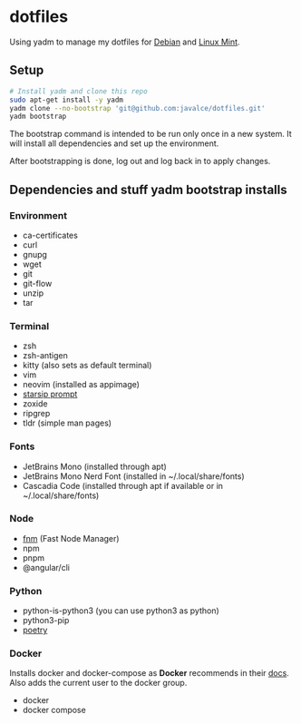 # dotfiles

Using yadm to manage my dotfiles for [Debian](https://www.debian.org/) and [Linux Mint](https://linuxmint.com/).

## Setup

```bash
# Install yadm and clone this repo
sudo apt-get install -y yadm
yadm clone --no-bootstrap 'git@github.com:javalce/dotfiles.git'
yadm bootstrap
```

The bootstrap command is intended to be run only once in a new system. It will install all dependencies and set up the environment.

After bootstrapping is done, log out and log back in to apply changes.

## Dependencies and stuff yadm bootstrap installs

### Environment

- ca-certificates
- curl
- gnupg
- wget
- git
- git-flow
- unzip
- tar

### Terminal

- zsh
- zsh-antigen
- kitty (also sets as default terminal)
- vim
- neovim (installed as appimage)
- [starsip prompt](https://starship.rs/)
- zoxide
- ripgrep
- tldr (simple man pages)

### Fonts

- JetBrains Mono (installed through apt)
- JetBrains Mono Nerd Font (installed in ~/.local/share/fonts)
- Cascadia Code (installed through apt if available or in ~/.local/share/fonts)

### Node

- [fnm](https://github.com/Schniz/fnm) (Fast Node Manager)
- npm
- pnpm
- @angular/cli

### Python

- python-is-python3 (you can use python3 as python)
- python3-pip
- [poetry](https://python-poetry.org)

### Docker

Installs docker and docker-compose as **Docker** recommends in their [docs](https://docs.docker.com/engine/install). Also adds the current user to the docker group.

- docker
- docker compose
